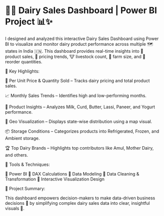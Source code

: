 # 🐄💡 Dairy Sales Dashboard | Power BI Project 📊✨

I designed and analyzed this interactive Dairy Sales Dashboard using Power BI to visualize and monitor dairy product performance across multiple 🗺️ states in India 🇮🇳.
This dashboard provides real-time insights into 🧈 product sales, 🧮 pricing trends, 🐮 livestock count, 🌾 farm size, and 🛒 reorder quantities.

🚀 Key Highlights:

📍 Per Unit Price & Quantity Sold – Tracks dairy pricing and total product sales.

📈 Monthly Sales Trends – Identifies high and low-performing months.

🧀 Product Insights – Analyzes Milk, Curd, Butter, Lassi, Paneer, and Yogurt performance.

🧭 Geo Visualization – Displays state-wise distribution using a map visual.

📦 Storage Conditions – Categorizes products into Refrigerated, Frozen, and Ambient storage.

🏆 Top Dairy Brands – Highlights top contributors like Amul, Mother Dairy, and others.

🧰 Tools & Techniques:

🔹 Power BI
🔹 DAX Calculations
🔹 Data Modeling
🔹 Data Cleaning & Transformation
🔹 Interactive Visualization Design

💬 Project Summary:

This dashboard empowers decision-makers to make data-driven business decisions 💼 by simplifying complex dairy sales data into clear, insightful visuals 🎯.
